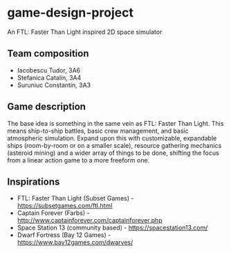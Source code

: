 # game-design-project
An FTL: Faster Than Light inspired 2D space simulator

## Team composition
- Iacobescu Tudor, 3A6
- Stefanica Catalin, 3A4
- Suruniuc Constantin, 3A3

## Game description
The base idea is something in the same vein as FTL: Faster Than Light. This means ship-to-ship battles, basic crew management, and basic atmospheric simulation. Expand upon this with customizable, expandable ships (room-by-room or on a smaller scale), resource gathering mechanics (asteroid mining) and a wider array of things to be done, shifting the focus from a linear action game to a more freeform one.

## Inspirations
- FTL: Faster Than Light (Subset Games) - https://subsetgames.com/ftl.html 
- Captain Forever (Farbs) - http://www.captainforever.com/captainforever.php 
- Space Station 13 (community based) - https://spacestation13.com/ 
- Dwarf Fortress (Bay 12 Games) - https://www.bay12games.com/dwarves/
